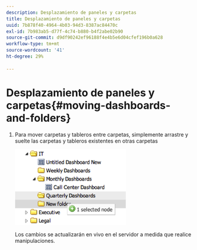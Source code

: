 ```yaml
---
description: Desplazamiento de paneles y carpetas
title: Desplazamiento de paneles y carpetas
uuid: 7b878f40-4964-4b03-94d3-8387ac84470c
exl-id: 7b983ab5-d77f-4c74-b880-b4f2abe02b90
source-git-commit: d9df90242ef96188f4e4b5e6d04cfef196b0a628
workflow-type: tm+mt
source-wordcount: '41'
ht-degree: 29%

---
```


# Desplazamiento de paneles y carpetas{#moving-dashboards-and-folders}

1. Para mover carpetas y tableros entre carpetas, simplemente arrastre y suelte las carpetas y tableros existentes en otras carpetas

   ![](assets/move_folder.png)

   Los cambios se actualizarán en vivo en el servidor a medida que realice manipulaciones.
